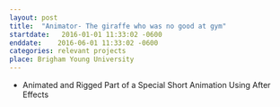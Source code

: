 ```yaml
---
layout: post
title:  "Animator- The giraffe who was no good at gym"
startdate:   2016-01-01 11:33:02 -0600
enddate:    2016-06-01 11:33:02 -0600
categories: relevant projects
place: Brigham Young University
---
```

- Animated and Rigged Part of a Special Short Animation Using After Effects